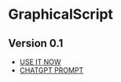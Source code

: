 # GraphicalScript

## Version 0.1
- [USE IT NOW](https://raw.githack.com/koo1140/GraphicalScript/main/v0-1.html)
- [CHATGPT PROMPT]()
